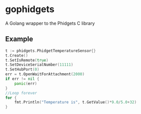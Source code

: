 # gophidgets
A Golang wrapper to the Phidgets C library

## Example
```go
t := phidgets.PhidgetTemperatureSensor{}
t.Create()
t.SetIsRemote(true)
t.SetDeviceSerialNumber(11111)
t.SetHubPort(0)
err = t.OpenWaitForAttachment(2000)
if err != nil {
    panic(err)
}
//Loop forever
for {
    fmt.Println("Temperature is", t.GetValue()*9.0/5.0+32)
}
```